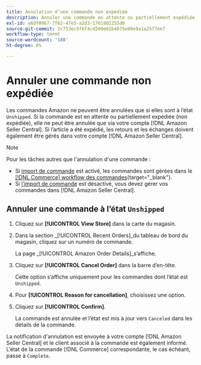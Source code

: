 ```yaml
---
title: Annulation d’une commande non expédiée
description: Annuler une commande en attente ou partiellement expédiée (non expédiée) via votre compte Amazon [!DNL Seller Central] .
exl-id: a6df09b7-7f62-47e5-a2d3-1761802255d0
source-git-commit: 2c753ec5f6f4cd509e61b4875e09e9a1a2577ee7
workflow-type: tm+mt
source-wordcount: '188'
ht-degree: 0%

---
```


# Annuler une commande non expédiée

Les commandes Amazon ne peuvent être annulées que si elles sont à l’état `Unshipped`. Si la commande est en attente ou partiellement expédiée (non expédiée), elle ne peut être annulée que via votre compte [!DNL Amazon Seller Central]. Si l’article a été expédié, les retours et les échanges doivent également être gérés dans votre compte [!DNL Amazon Seller Central].

>[!NOTE]
>
>Pour les tâches autres que l&#39;annulation d&#39;une commande :
>
>- Si [import de commande](./order-settings.md) est activé, les commandes sont gérées dans le [[!DNL Commerce] workflow des commandes](https://docs.magento.com/user-guide/sales/orders.html){target=&quot;_blank&quot;}.
>- Si [l’import de commande](./order-settings.md) est désactivé, vous devez gérer vos commandes dans [!DNL Amazon Seller Central].


## Annuler une commande à l’état `Unshipped`

1. Cliquez sur **[!UICONTROL View Store]** dans la carte du magasin.

1. Dans la section _[!UICONTROL Recent Orders]_du tableau de bord du magasin, cliquez sur un numéro de commande.

   La page _[!UICONTROL Amazon Order Details]_s’affiche.

1. Cliquez sur **[!UICONTROL Cancel Order]** dans la barre d’en-tête.

   Cette option s’affiche uniquement pour les commandes dont l’état est `Unshipped`.

1. Pour **[!UICONTROL Reason for cancellation]**, choisissez une option.

1. Cliquez sur **[!UICONTROL Confirm]**.

   La commande est annulée et l’état est mis à jour vers `Canceled` dans les détails de la commande.

La notification d&#39;annulation est envoyée à votre compte [!DNL Amazon Seller Central] et le client associé à la commande est également informé. L’état de la commande [!DNL Commerce] correspondante, le cas échéant, passe à `Complete`.
